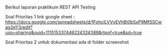 Berikut laporan praktikum REST API Testing

Soal Prioritas 1 link google sheet : https://docs.google.com/spreadsheets/d/1FohclLVVvEVhBi0bSxP9MfSSCwag2eY3/edit?usp=sharing&ouid=111515337446224324388&rtpof=true&sd=true

Soal Prioritas 2 untuk dokumentasi ada di folder screenshot